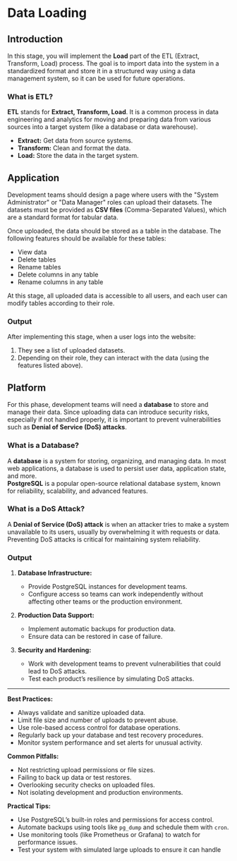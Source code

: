 # Data Loading

## Introduction

In this stage, you will implement the **Load** part of the ETL (Extract, Transform, Load) process. The goal is to import data into the system in a standardized format and store it in a structured way using a data management system, so it can be used for future operations.

### What is ETL?

**ETL** stands for **Extract, Transform, Load**. It is a common process in data engineering and analytics for moving and preparing data from various sources into a target system (like a database or data warehouse).  

- **Extract:** Get data from source systems.  
- **Transform:** Clean and format the data.  
- **Load:** Store the data in the target system.

## Application

Development teams should design a page where users with the "System Administrator" or "Data Manager" roles can upload their datasets. The datasets must be provided as **CSV files** (Comma-Separated Values), which are a standard format for tabular data.

Once uploaded, the data should be stored as a table in the database. The following features should be available for these tables:

- View data
- Delete tables
- Rename tables
- Delete columns in any table
- Rename columns in any table

At this stage, all uploaded data is accessible to all users, and each user can modify tables according to their role.

### Output

After implementing this stage, when a user logs into the website:

1. They see a list of uploaded datasets.
2. Depending on their role, they can interact with the data (using the features listed above).

## Platform

For this phase, development teams will need a **database** to store and manage their data. Since uploading data can introduce security risks, especially if not handled properly, it is important to prevent vulnerabilities such as **Denial of Service (DoS) attacks**.

### What is a Database?

A **database** is a system for storing, organizing, and managing data. In most web applications, a database is used to persist user data, application state, and more.  
**PostgreSQL** is a popular open-source relational database system, known for reliability, scalability, and advanced features.

### What is a DoS Attack?

A **Denial of Service (DoS) attack** is when an attacker tries to make a system unavailable to its users, usually by overwhelming it with requests or data. Preventing DoS attacks is critical for maintaining system reliability.

### Output

1. **Database Infrastructure:**
   - Provide PostgreSQL instances for development teams.
   - Configure access so teams can work independently without affecting other teams or the production environment.

2. **Production Data Support:**
   - Implement automatic backups for production data.
   - Ensure data can be restored in case of failure.

3. **Security and Hardening:**
   - Work with development teams to prevent vulnerabilities that could lead to DoS attacks.
   - Test each product’s resilience by simulating DoS attacks.

---

**Best Practices:**

- Always validate and sanitize uploaded data.
- Limit file size and number of uploads to prevent abuse.
- Use role-based access control for database operations.
- Regularly back up your database and test recovery procedures.
- Monitor system performance and set alerts for unusual activity.

**Common Pitfalls:**

- Not restricting upload permissions or file sizes.
- Failing to back up data or test restores.
- Overlooking security checks on uploaded files.
- Not isolating development and production environments.

**Practical Tips:**

- Use PostgreSQL’s built-in roles and permissions for access control.
- Automate backups using tools like `pg_dump` and schedule them with `cron`.
- Use monitoring tools (like Prometheus or Grafana) to watch for performance issues.
- Test your system with simulated large uploads to ensure it can handle
